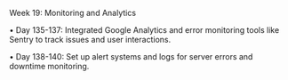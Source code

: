 Week 19: Monitoring and Analytics



•	Day 135-137: Integrated Google Analytics and error monitoring tools like Sentry to track issues and user interactions.


•	Day 138-140: Set up alert systems and logs for server errors and downtime monitoring.
